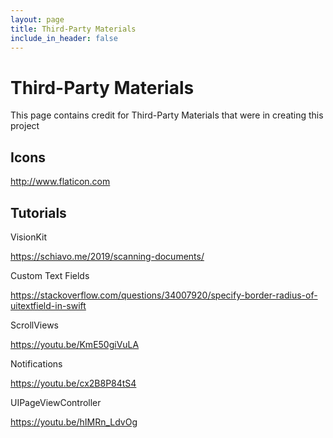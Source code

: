 ```yaml
---
layout: page
title: Third-Party Materials
include_in_header: false
---
```


# Third-Party Materials

This page contains credit for Third-Party Materials that were in creating this project 



## Icons
<http://www.flaticon.com>


## Tutorials

VisionKit
 
<https://schiavo.me/2019/scanning-documents/>


Custom Text Fields

<https://stackoverflow.com/questions/34007920/specify-border-radius-of-uitextfield-in-swift>

ScrollViews

<https://youtu.be/KmE50giVuLA>

Notifications 

<https://youtu.be/cx2B8P84tS4>

UIPageViewController

<https://youtu.be/hIMRn_LdvOg>